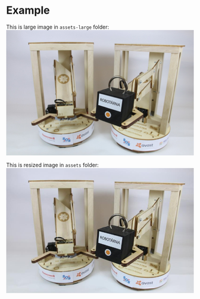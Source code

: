 # Example

This is large image in `assets-large` folder:
![Large image](assets-large/002.jpg)


This is resized image in `assets` folder:
![If you see this message, it means the plugin does not work, please check your configuration.](assets/002.jpg)

